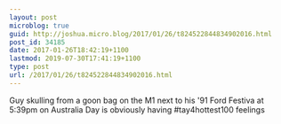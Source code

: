 ```yaml
---
layout: post
microblog: true
guid: http://joshua.micro.blog/2017/01/26/t824522844834902016.html
post_id: 34185
date: 2017-01-26T18:42:19+1100
lastmod: 2019-07-30T17:41:19+1100
type: post
url: /2017/01/26/t824522844834902016.html
---
```

Guy skulling from a goon bag on the M1 next to his '91 Ford Festiva at 5:39pm on Australia Day is obviously having #tay4hottest100 feelings
